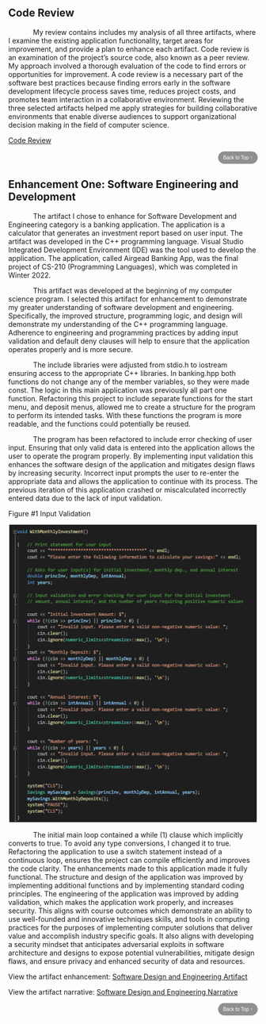 


## **Code Review**
<p style="text-indent: 50px;">
My review contains includes my analysis of all three artifacts, where I examine the existing application functionality, target areas for improvement, and provide a plan to enhance each artifact. Code review is an examination of the project’s source code, also known as a peer review. My approach involved a thorough evaluation of the code to find errors or opportunities for improvement. A code review is a necessary part of the software best practices because finding errors early in the software development lifecycle process saves time, reduces project costs, and promotes team interaction in a collaborative environment. Reviewing the three selected artifacts helped me apply strategies for building collaborative environments that enable diverse audiences to support organizational decision making in the field of computer science. 
</p>

[Code Review](https://youtu.be/6cdXHpRNkXQ)

<div style="text-align: right;">
    <a href="#">
        <button style="font-size: 10px; font-weight: 500; background: #909090; color: #ffffff; border-radius: 50px; border-style: solid; border-color: #909090; padding: 5px 8px;">Back to Top &#8593;</button>
    </a>
</div>

## **Enhancement One: Software Engineering and Development**
<p style="text-indent: 50px;">
The artifact I chose to enhance for Software Development and Engineering category is a banking application. The application is a calculator that generates an investment report based on user input. The artifact was developed in the C++ programming language. Visual Studio Integrated Development Environment (IDE) was the tool used to develop the application. The application, called Airgead Banking App, was the final project of CS-210 (Programming Languages), which was completed in Winter 2022.
</p>
<p style="text-indent: 50px;">
This artifact was developed at the beginning of my computer science program. I selected this artifact for enhancement to demonstrate my greater understanding of software development and engineering. Specifically, the improved structure, programming logic, and design will demonstrate my understanding of the C++ programming language. Adherence to engineering and programming practices by adding input validation and default deny clauses will help to ensure that the application operates properly and is more secure.
</p>
<p style="text-indent: 50px;">
The include libraries were adjusted from stdio.h to iostream ensuring access to the appropriate C++ libraries. In banking.hpp both functions do not change any of the member variables, so they were made const. The logic in this main application was previously all part one function. Refactoring this project to include separate functions for the start menu, and deposit menus, allowed me to create a structure for the program to perform its intended tasks. With these functions the program is more readable, and the functions could potentially be reused.
</p>
<p style="text-indent: 50px;">
The program has been refactored to include error checking of user input. Ensuring that only valid data is entered into the application allows the user to operate the program properly. By implementing input validation this enhances the software design of the application and mitigates design flaws by increasing security. Incorrect input prompts the user to re-enter the appropriate data and allows the application to continue with its process. The previous iteration of this application crashed or miscalculated incorrectly entered data due to the lack of input validation.
</p>

Figure #1 Input Validation
<center>
  <img src="assets/Software1.png" height=600 width=500>
</center>
<p style="text-indent: 50px;">
The initial main loop contained a while (1) clause which implicitly converts to true. To avoid any type conversions, I changed it to true. Refactoring the application to use a switch statement instead of a continuous loop, ensures the project can compile efficiently and improves the code clarity. The enhancements made to this application made it fully functional. The structure and design of the application was improved by implementing additional functions and by implementing standard coding principles. The engineering of the application was improved by adding validation, which makes the application work properly, and increases security. This aligns with course outcomes which demonstrate an ability to use well-founded and innovative techniques skills, and tools in computing practices for the purposes of implementing computer solutions that deliver value and accomplish industry specific goals. It also aligns with developing a security mindset that anticipates adversarial exploits in software architecture and designs to
expose potential vulnerabilities, mitigate design flaws, and ensure privacy and enhanced security of data and resources.
</p>

View the artifact enhancement: [Software Design and Engineering Artifact](https://github.com/sdmnh1/sdmnh1.github.io/tree/main/CS%20499%20Software%20Design%20and%20Engineering)

View the artifact narrative: [Software Design and Engineering Narrative](https://view.officeapps.live.com/op/view.aspx?src=https%3A%2F%2Fraw.githubusercontent.com%2Fsdmnh1%2Fsdmnh1.github.io%2Fmain%2FNarratives%2FCS%2520499%25203-2%2520Milestone%2520Two.docx&wdOrigin=BROWSELINK)

<div style="text-align: right;">
    <a href="#">
        <button style="font-size: 10px; font-weight: 500; background: #909090; color: #ffffff; border-radius: 50px; border-style: solid; border-color: #909090; padding: 5px 8px;">Back to Top &#8593;</button>
    </a>
</div>



